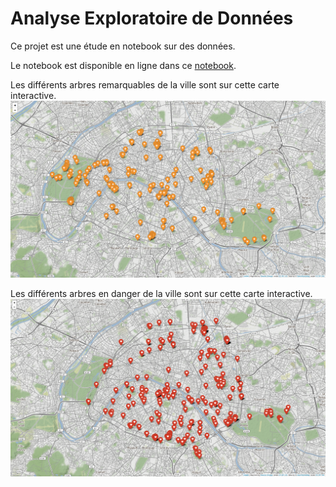 # Analyse Exploratoire de Données

Ce projet est une étude en notebook sur des données.

Le notebook est disponible en ligne dans ce [notebook](main.ipynb).

Les différents arbres remarquables de la ville sont sur cette carte interactive.
[![](maps/screenshot_remarkability.png)](https://fullthrottle.top/site/index_remarkability.html)

Les différents arbres en danger de la ville sont sur cette carte interactive.
[![](maps/screenshot_danger.png)](https://fullthrottle.top/site/index_danger.html)


